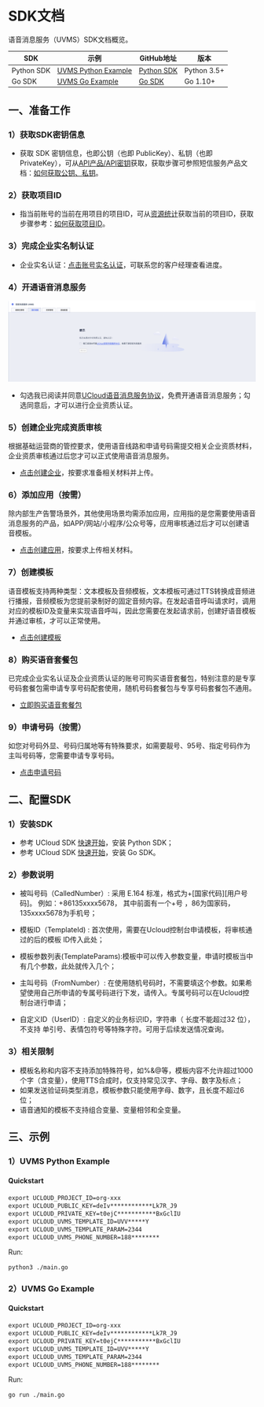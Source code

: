 <!--一下子提供一种思路，欢迎大家发挥 -->

# SDK文档

语音消息服务（UVMS）SDK文档概览。

|SDK|示例|GitHub地址|版本|
|---|------|--------|-----|
|Python SDK|[UVMS Python Example](#_1）uvms-python-example)|[Python SDK](https://github.com/ucloud/ucloud-sdk-python3)|Python 3.5+|
|Go SDK|[UVMS Go Example](#_2）uvms-go-example)|[Go SDK](https://github.com/ucloud/ucloud-sdk-go)|Go 1.10+|


## 一、准备工作

### 1）获取SDK密钥信息
* 获取 SDK 密钥信息，也即公钥（也即 PublicKey）、私钥（也即 PrivateKey），可从[API产品/API密钥](https://console.ucloud.cn/uaccount/api_manage)获取，获取步骤可参照短信服务产品文档：[如何获取公钥、私钥](https://docs.ucloud.cn/usms/faq/1109)。


### 2）获取项目ID
* 指当前账号的当前在用项目的项目ID，可从[资源统计](https://console.ucloud.cn/dashboard)获取当前的项目ID，获取步骤参考：[如何获取项目ID](https://docs.ucloud.cn/usms/faq/1109)。


### 3）完成企业实名制认证

* 企业实名认证：[点击账号实名认证](https://passport.ucloud.cn/login?service=https%3A%2F%2Fconsole.ucloud.cn%2Fuaccount%2Fauthentication#login)，可联系您的客户经理查看进度。


### 4）开通语音消息服务

![开通服务.png](images/开通服务.png)

* 勾选我已阅读并同意[UCloud语音消息服务协议](/uvms/introduction/agreement.md)，免费开通语音消息服务；勾选同意后，才可以进行企业资质认证。


### 5）创建企业完成资质审核

根据基础运营商的管控要求，使用语音线路和申请号码需提交相关企业资质材料，企业资质审核通过后您才可以正式使用语音消息服务。

* [点击创建企业](https://console.ucloud.cn/uvms/company/create)，按要求准备相关材料并上传。


### 6）添加应用（按需）

除内部生产告警场景外，其他使用场景均需添加应用，应用指的是您需要使用语音消息服务的产品，如APP/网站/小程序/公众号等，应用审核通过后才可以创建语音模板。

* [点击创建应用](https://console.ucloud.cn/uvms/qualification)，按要求上传相关材料。


### 7）创建模板

语音模板支持两种类型：文本模板及音频模板，文本模板可通过TTS转换成音频进行播报，音频模板为您提前录制好的固定音频内容。在发起语音呼叫请求时，调用对应的模板ID及变量来实现语音呼叫，因此您需要在发起请求前，创建好语音模板并通过审核，才可以正常使用。

* [点击创建模板](https://console.ucloud.cn/uvms/interval)


### 8）购买语音套餐包

已完成企业实名认证及企业资质认证的账号可购买语音套餐包，特别注意的是专享号码套餐包需申请专享号码配套使用，随机号码套餐包与专享号码套餐包不通用。

* [立即购买语音套餐包](https://console.ucloud.cn/uvms/buy?Purpose=1)


### 9）申请号码（按需）

如您对号码外显、号码归属地等有特殊要求，如需要靓号、95号、指定号码作为主叫号码等，您需要申请专享号码。

* [点击申请号码](https://console.ucloud.cn/uvms/interval)



## 二、配置SDK

### 1）安装SDK

* 参考 UCloud SDK [快速开始](https://docs.ucloud.cn/opensdk-python/quickstart)，安装 Python SDK；
* 参考 UCloud SDK [快速开始](https://docs.ucloud.cn/opensdk-go/quickstart)，安装 Go SDK。


### 2）参数说明

* 被叫号码（CalledNumber）: 采用 E.164 标准，格式为+[国家代码][用户号码]。 例如：+86135xxxx5678， 其中前面有一个+号 ，86为国家码，135xxxx5678为手机号；

* 模板ID（TemplateId) : 首次使用，需要在Ucloud控制台申请模板，将审核通过的后的模板 ID传入此处；

* 模板参数列表(TemplateParams):模板中可以传入参数变量，申请时模板当中有几个参数，此处就传入几个；

* 主叫号码（FromNumber）: 在使用随机号码时，不需要填这个参数。如果希望使用自己所申请的专属号码进行下发，请传入。专属号码可以在Ucloud控制台进行申请；

* 自定义ID（UserID）: 自定义的业务标识ID，字符串（ 长度不能超过32 位），不支持 单引号、表情包符号等特殊字符。可用于后续发送情况查询。


### 3）相关限制

* 模板名称和内容不支持添加特殊符号，如%&@等，模板内容不允许超过1000个字（含变量），使用TTS合成时，仅支持常见汉字、字母、数字及标点；
* 如果发送验证码类型消息，模板参数只能使用字母、数字，且长度不超过6位；
* 语音通知的模板不支持组合变量、变量相邻和全变量。


## 三、示例

### 1）UVMS Python Example

#### Quickstart

```shell
export UCLOUD_PROJECT_ID=org-xxx
export UCLOUD_PUBLIC_KEY=deIv************Lk7R_J9
export UCLOUD_PRIVATE_KEY=t0ejC***********BxGclIU
export UCLOUD_UVMS_TEMPLATE_ID=UVV*****Y
export UCLOUD_UVMS_TEMPLATE_PARAM=2344
export UCLOUD_UVMS_PHONE_NUMBER=188********
```

Run:

```
python3 ./main.go
```


### 2）UVMS Go Example

#### Quickstart

```shell
export UCLOUD_PROJECT_ID=org-xxx
export UCLOUD_PUBLIC_KEY=deIv************Lk7R_J9
export UCLOUD_PRIVATE_KEY=t0ejC***********BxGclIU
export UCLOUD_UVMS_TEMPLATE_ID=UVV*****Y
export UCLOUD_UVMS_TEMPLATE_PARAM=2344
export UCLOUD_UVMS_PHONE_NUMBER=188********
```

Run:

```
go run ./main.go
```
